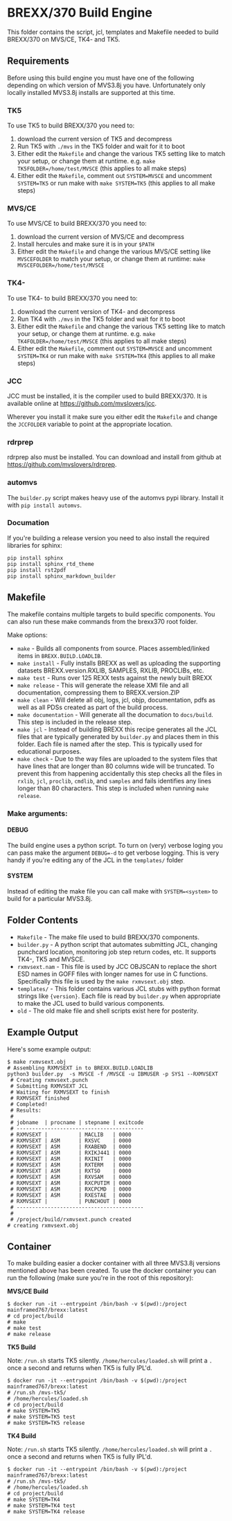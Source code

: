 BREXX/370 Build Engine
======================

This folder contains the script, jcl, templates and Makefile needed to build
BREXX/370 on MVS/CE, TK4- and TK5. 

## Requirements

Before using this build engine you must have one of the following depending
on which version of MVS3.8j you have. Unfortunately only locally installed
MVS3.8j installs are supported at this time. 

### TK5

To use TK5 to build BREXX/370 you need to:

1. download the current version of TK5 and decompress
2. Run TK5 with `./mvs` in the TK5 folder and wait for it to boot
3. Either edit the `Makefile` and change the various TK5 setting like 
   to match your setup, or change them at runtime. e.g. 
   `make TK5FOLDER=/home/test/MVSCE` (this applies to all make steps)
4. Either edit the `Makefile`, comment out `SYSTEM=MVSCE` and uncomment
   `SYSTEM=TK5` or run make with `make SYSTEM=TK5` (this applies to all make steps)

### MVS/CE

To use MVS/CE to build BREXX/370 you need to:

1. download the current version of MVS/CE and decompress
2. Install hercules and make sure it is in your `$PATH`
3. Either edit the `Makefile` and change the various MVS/CE setting like 
   `MVSCEFOLDER` to match your setup, or change them at runtime:
   `make MVSCEFOLDER=/home/test/MVSCE`

### TK4-

To use TK4- to build BREXX/370 you need to:

1. download the current version of TK4- and decompress
2. Run TK4 with `./mvs` in the TK5 folder and wait for it to boot
3. Either edit the `Makefile` and change the various TK5 setting like 
   to match your setup, or change them at runtime. e.g. 
   `make TK4FOLDER=/home/test/MVSCE` (this applies to all make steps)
4. Either edit the `Makefile`, comment out `SYSTEM=MVSCE` and uncomment
   `SYSTEM=TK4` or run make with `make SYSTEM=TK4` (this applies to all make steps)

### JCC

JCC must be installed, it is the compiler used to build BREXX/370. It is 
available online at https://github.com/mvslovers/jcc. 

Wherever you install it make sure you either edit the `Makefile` and change the
`JCCFOLDER` variable to point at the appropriate location. 

### rdrprep

rdrprep also must be installed. You can download and install from github at
https://github.com/mvslovers/rdrprep.

### automvs

The `builder.py` script makes heavy use of the automvs pypi library. Install it
with `pip install automvs`. 

### Documation

If you're building a release version you need to also install the required
libraries for sphinx:


```
pip install sphinx
pip install sphinx_rtd_theme
pip install rst2pdf
pip install sphinx_markdown_builder
```

## Makefile

The makefile contains multiple targets to build specific components. You can
also run these make commands from the brexx370 root folder. 

Make options:

- `make` - Builds all components from source. Places assembled/linked items
  in `BREXX.BUILD.LOADLIB`.
- `make install` - Fully installs BREXX as well as uploading the supporting
  datasets BREXX.version.RXLIB, SAMPLES, RXLIB, PROCLIBs, etc.
- `make test` - Runs over 125 REXX tests against the newly built BREXX
- `make release` - This will generate the release XMI file and all 
  documentation, compressing them to BREXX.version.ZIP
- `make clean` - Will delete all obj, logs, jcl, objp, documentation, pdfs
  as well as all PDSs created as part of the build process. 
- `make documentation` - Will generate all the documation to `docs/build`. This
  step is included in the release step. 
- `make jcl` - Instead of building BREXX this recipe generates all the JCL 
  files that are typically generated by `builder.py` and places them in this
  folder. Each file is named after the step. This is typically used for 
  educational purposes.
- `make check` - Due to the way files are uploaded to the system files that
  have lines that are longer than 80 columns wide will be truncated. To prevent
  this from happening accidentally this step checks all the files in `rxlib`, 
  `jcl`, `proclib`, `cmdlib`, and `samples` and fails identifies any lines
  longer than 80 characters. This step is included when running `make release`.

### Make arguments:

#### DEBUG

The build engine uses a python script. To turn on (very) verbose loging you can
pass make the argument `DEBUG=-d` to get verbose logging. This is very handy if
you're editing any of the JCL in the `templates/` folder

#### SYSTEM

Instead of editing the make file you can call make with `SYSTEM=<system>` to
build for a particular MVS3.8j.

## Folder Contents

- `Makefile`  - The make file used to build BREXX/370 components.
- `builder.py` - A python script that automates submitting JCL, changing 
  punchcard location, monitoring job step return codes, etc. It supports
  TK4-, TK5 and MVSCE.
- `rxmvsext.nam` - This file is used by JCC OBJSCAN to replace the short ESD
  names in GOFF files with longer names for use in C functions. Specifically
  this file is used by the `make rxmvsext.obj` step.
- `templates/` - This folder contains various JCL stubs with python format
  strings like `{version}`. Each file is read by `builder.py` when appropriate
  to make the JCL used to build various components.
- `old` - The old make file and shell scripts exist here for posterity. 
  
## Example Output

Here's some example output:

```
$ make rxmvsext.obj
# Assembling RXMVSEXT in to BREXX.BUILD.LOADLIB
python3 builder.py  -s MVSCE -f /MVSCE -u IBMUSER -p SYS1 --RXMVSEXT
 # Creating rxmvsext.punch
 # Submitting RXMVSEXT JCL
 # Waiting for RXMVSEXT to finish
 # RXMVSEXT finished
 # Completed!
 # Results:
 #
 # jobname  | procname | stepname | exitcode
 # -----------------------------------------
 # RXMVSEXT |          | MACLIB   | 0000
 # RXMVSEXT | ASM      | RXSVC    | 0000
 # RXMVSEXT | ASM      | RXABEND  | 0000
 # RXMVSEXT | ASM      | RXIKJ441 | 0000
 # RXMVSEXT | ASM      | RXINIT   | 0000
 # RXMVSEXT | ASM      | RXTERM   | 0000
 # RXMVSEXT | ASM      | RXTSO    | 0000
 # RXMVSEXT | ASM      | RXVSAM   | 0000
 # RXMVSEXT | ASM      | RXCPUTIM | 0000
 # RXMVSEXT | ASM      | RXCPCMD  | 0000
 # RXMVSEXT | ASM      | RXESTAE  | 0000
 # RXMVSEXT |          | PUNCHOUT | 0000
 # -----------------------------------------
 #
 # /project/build/rxmvsext.punch created
# creating rxmvsext.obj
```

## Container

To make building easier a docker container with all three MVS3.8j versions
mentioned above has been created. To use the docker container you can run the
following (make sure you're in the root of this repository):


**MVS/CE Build**

```
$ docker run -it --entrypoint /bin/bash -v $(pwd):/project mainframed767/brexx:latest
# cd project/build
# make
# make test
# make release
```

**TK5 Build**

Note: `/run.sh` starts TK5 silently. `/home/hercules/loaded.sh` will print a `.`
once a second and returns when TK5 is fully IPL'd.

```
$ docker run -it --entrypoint /bin/bash -v $(pwd):/project mainframed767/brexx:latest
# /run.sh /mvs-tk5/
# /home/hercules/loaded.sh
# cd project/build
# make SYSTEM=TK5
# make SYSTEM=TK5 test
# make SYSTEM=TK5 release
```

**TK4 Build**

Note: `/run.sh` starts TK5 silently. `/home/hercules/loaded.sh` will print a `.`
once a second and returns when TK5 is fully IPL'd.

```
$ docker run -it --entrypoint /bin/bash -v $(pwd):/project mainframed767/brexx:latest
# /run.sh /mvs-tk5/
# /home/hercules/loaded.sh
# cd project/build
# make SYSTEM=TK4
# make SYSTEM=TK4 test
# make SYSTEM=TK4 release
```

